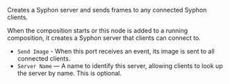 Creates a Syphon server and sends frames to any connected Syphon clients. 

When the composition starts or this node is added to a running composition, it creates a Syphon server that clients can connect to. 

   - `Send Image` - When this port receives an event, its image is sent to all connected clients.
   - `Server Name` — A name to identify this server, allowing clients to look up the server by name. This is optional.
